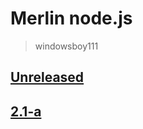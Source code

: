 # Merlin node.js
> windowsboy111

## [Unreleased]


## [2.1-a]

[Unreleased]:   https://github.com/windowsboy111/Merlin-py/compare/2.1-a...HEAD
[2.1-a]:        https://github.com/windowsboy111/Merlin-py/releases/tag/2.1-a
